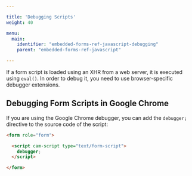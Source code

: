 ```yaml
---

title: 'Debugging Scripts'
weight: 40

menu:
  main:
    identifier: "embedded-forms-ref-javascript-debugging"
    parent: "embedded-forms-ref-javascript"

---
```


If a form script is loaded using an XHR from a web server, it is executed using `eval()`. In order
to debug it, you need to use browser-specific debugger extensions.

## Debugging Form Scripts in Google Chrome

If you are using the Google Chrome debugger, you can add the `debugger;` directive to the source
code of the script:

```html
<form role="form">

  <script cam-script type="text/form-script">
    debugger;
  </script>

</form>
```
